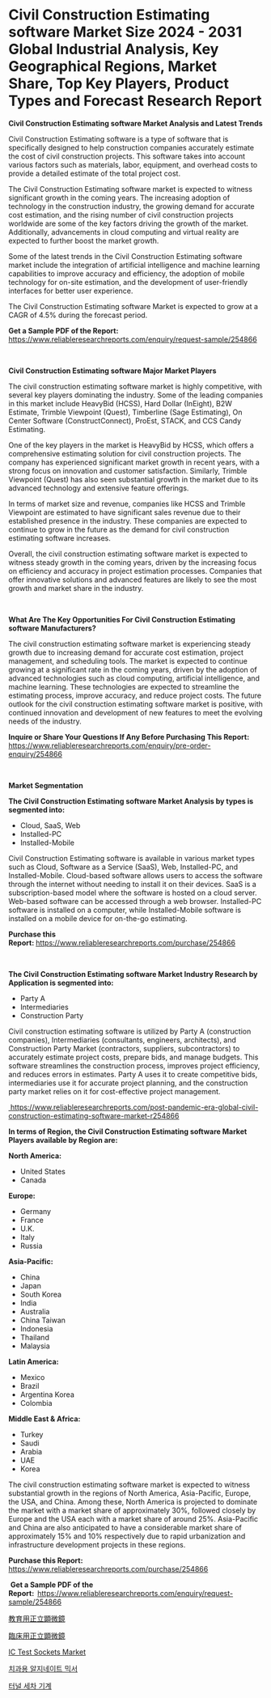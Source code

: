 <p><h1>Civil Construction Estimating software Market Size 2024 - 2031 Global Industrial Analysis, Key Geographical Regions, Market Share, Top Key Players, Product Types and Forecast Research Report</h1></p><p><strong>Civil Construction Estimating software Market Analysis and Latest Trends</strong></p>
<p><p>Civil Construction Estimating software is a type of software that is specifically designed to help construction companies accurately estimate the cost of civil construction projects. This software takes into account various factors such as materials, labor, equipment, and overhead costs to provide a detailed estimate of the total project cost. </p><p>The Civil Construction Estimating software market is expected to witness significant growth in the coming years. The increasing adoption of technology in the construction industry, the growing demand for accurate cost estimation, and the rising number of civil construction projects worldwide are some of the key factors driving the growth of the market. Additionally, advancements in cloud computing and virtual reality are expected to further boost the market growth.</p><p>Some of the latest trends in the Civil Construction Estimating software market include the integration of artificial intelligence and machine learning capabilities to improve accuracy and efficiency, the adoption of mobile technology for on-site estimation, and the development of user-friendly interfaces for better user experience.</p><p>The Civil Construction Estimating software Market is expected to grow at a CAGR of 4.5% during the forecast period.</p></p>
<p><strong>Get a Sample PDF of the Report:&nbsp;</strong> <a href="https://www.reliableresearchreports.com/enquiry/request-sample/254866">https://www.reliableresearchreports.com/enquiry/request-sample/254866</a></p>
<p>&nbsp;</p>
<p><strong>Civil Construction Estimating software Major Market Players</strong></p>
<p><p>The civil construction estimating software market is highly competitive, with several key players dominating the industry. Some of the leading companies in this market include HeavyBid (HCSS), Hard Dollar (InEight), B2W Estimate, Trimble Viewpoint (Quest), Timberline (Sage Estimating), On Center Software (ConstructConnect), ProEst, STACK, and CCS Candy Estimating.</p><p>One of the key players in the market is HeavyBid by HCSS, which offers a comprehensive estimating solution for civil construction projects. The company has experienced significant market growth in recent years, with a strong focus on innovation and customer satisfaction. Similarly, Trimble Viewpoint (Quest) has also seen substantial growth in the market due to its advanced technology and extensive feature offerings.</p><p>In terms of market size and revenue, companies like HCSS and Trimble Viewpoint are estimated to have significant sales revenue due to their established presence in the industry. These companies are expected to continue to grow in the future as the demand for civil construction estimating software increases.</p><p>Overall, the civil construction estimating software market is expected to witness steady growth in the coming years, driven by the increasing focus on efficiency and accuracy in project estimation processes. Companies that offer innovative solutions and advanced features are likely to see the most growth and market share in the industry.</p></p>
<p>&nbsp;</p>
<p><strong>What Are The Key Opportunities For Civil Construction Estimating software Manufacturers?</strong></p>
<p><p>The civil construction estimating software market is experiencing steady growth due to increasing demand for accurate cost estimation, project management, and scheduling tools. The market is expected to continue growing at a significant rate in the coming years, driven by the adoption of advanced technologies such as cloud computing, artificial intelligence, and machine learning. These technologies are expected to streamline the estimating process, improve accuracy, and reduce project costs. The future outlook for the civil construction estimating software market is positive, with continued innovation and development of new features to meet the evolving needs of the industry.</p></p>
<p><strong>Inquire or Share Your Questions If Any Before Purchasing This Report:</strong> <a href="https://www.reliableresearchreports.com/enquiry/pre-order-enquiry/254866">https://www.reliableresearchreports.com/enquiry/pre-order-enquiry/254866</a></p>
<p>&nbsp;</p>
<p><strong>Market Segmentation</strong></p>
<p><strong>The Civil Construction Estimating software Market Analysis by types is segmented into:</strong></p>
<p><ul><li>Cloud, SaaS, Web</li><li>Installed-PC</li><li>Installed-Mobile</li></ul></p>
<p><p>Civil Construction Estimating software is available in various market types such as Cloud, Software as a Service (SaaS), Web, Installed-PC, and Installed-Mobile. Cloud-based software allows users to access the software through the internet without needing to install it on their devices. SaaS is a subscription-based model where the software is hosted on a cloud server. Web-based software can be accessed through a web browser. Installed-PC software is installed on a computer, while Installed-Mobile software is installed on a mobile device for on-the-go estimating.</p></p>
<p><strong>Purchase this Report:&nbsp;</strong><a href="https://www.reliableresearchreports.com/purchase/254866">https://www.reliableresearchreports.com/purchase/254866</a></p>
<p>&nbsp;</p>
<p><strong>The Civil Construction Estimating software Market Industry Research by Application is segmented into:</strong></p>
<p><ul><li>Party A</li><li>Intermediaries</li><li>Construction Party</li></ul></p>
<p><p>Civil construction estimating software is utilized by Party A (construction companies), Intermediaries (consultants, engineers, architects), and Construction Party Market (contractors, suppliers, subcontractors) to accurately estimate project costs, prepare bids, and manage budgets. This software streamlines the construction process, improves project efficiency, and reduces errors in estimates. Party A uses it to create competitive bids, intermediaries use it for accurate project planning, and the construction party market relies on it for cost-effective project management.</p></p>
<p><a href="https://www.reliableresearchreports.com/post-pandemic-era-global-civil-construction-estimating-software-market-r254866">&nbsp;https://www.reliableresearchreports.com/post-pandemic-era-global-civil-construction-estimating-software-market-r254866</a></p>
<p><strong>In terms of Region, the Civil Construction Estimating software Market Players available by Region are:</strong></p>
<p>
    <p> <strong> North America: </strong>
        <ul>
            <li>United States</li>
            <li>Canada</li>
        </ul>
        </p> 
    <p> <strong> Europe: </strong>
        <ul>
            <li>Germany</li>
            <li>France</li>
            <li>U.K.</li>
            <li>Italy</li>
            <li>Russia</li>
        </ul>
        </p> 
    <p> <strong> Asia-Pacific: </strong>
        <ul>
            <li>China</li>
            <li>Japan</li>
            <li>South Korea</li>
            <li>India</li>
            <li>Australia</li>
            <li>China Taiwan</li>
            <li>Indonesia</li>
            <li>Thailand</li>
            <li>Malaysia</li>
        </ul>
        </p> 
    <p> <strong> Latin America: </strong>
        <ul>
            <li>Mexico</li>
            <li>Brazil</li>
            <li>Argentina Korea</li>
            <li>Colombia</li>
        </ul>
        </p> 
    <p> <strong> Middle East & Africa: </strong>
        <ul>
            <li>Turkey</li>
            <li>Saudi</li>
            <li>Arabia</li>
            <li>UAE</li>
            <li>Korea</li>
        </ul>
    </p>
    </p>
<p><p>The civil construction estimating software market is expected to witness substantial growth in the regions of North America, Asia-Pacific, Europe, the USA, and China. Among these, North America is projected to dominate the market with a market share of approximately 30%, followed closely by Europe and the USA each with a market share of around 25%. Asia-Pacific and China are also anticipated to have a considerable market share of approximately 15% and 10% respectively due to rapid urbanization and infrastructure development projects in these regions.</p></p>
<p><strong>Purchase this Report: </strong><a href="https://www.reliableresearchreports.com/purchase/254866">https://www.reliableresearchreports.com/purchase/254866</a></p>
<p>&nbsp;<strong>Get a Sample PDF of the Report:&nbsp;&nbsp;</strong><a href="https://www.reliableresearchreports.com/enquiry/request-sample/254866">https://www.reliableresearchreports.com/enquiry/request-sample/254866</a></p>
<p><strong></strong></p>
<p><p><a href="https://github.com/hardee896/Market-Research-Report-List-1/blob/main/9765779118790.md">教育用正立顕微鏡</a></p><p><a href="https://github.com/ReyesKohler20231/Market-Research-Report-List-2/blob/main/1519921118789.md">臨床用正立顕微鏡</a></p><p><a href="https://github.com/aafbctfl75/Market-Research-Report-List-1/blob/main/ic-test-sockets-market.md">IC Test Sockets Market</a></p><p><a href="https://github.com/vsap75a286l/Market-Research-Report-List-2/blob/main/3282220126218.md">치과용 알지네이트 믹서</a></p><p><a href="https://medium.com/@luffiazaza/%ED%84%B0%EB%84%90-%EC%84%B8%EC%B0%A8-%EB%A8%B8%EC%8B%A0-%EC%8B%9C%EC%9E%A5-%EB%8F%99%ED%96%A5-%EB%B0%8F-%EB%B6%84%EC%84%9D-%EB%AF%B8%EB%9E%98-%EC%84%B1%EC%9E%A5%EC%9D%84-%EC%9C%84%ED%95%9C-%EA%B8%B0%ED%9A%8C-%EB%B0%8F-%EB%8F%84%EC%A0%84-%EC%9A%94%EC%9D%B8-2024%EB%85%84-2031%EB%85%84-a080b865b187">터널 세차 기계</a></p></p>